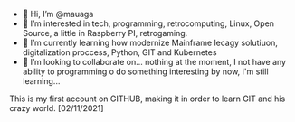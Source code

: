 - 👋 Hi, I’m @mauaga
- 👀 I’m interested in tech, programming, retrocomputing, Linux, Open Source, a little in Raspberry PI, retrogaming. 
- 🌱 I’m currently learning how modernize Mainframe lecagy solutiuon, digitalization proccess, Python, GIT and Kubernetes
- 💞️ I’m looking to collaborate on... nothing at the moment, I not have any ability to programming o do something interesting by now, I'm still learning...

This is my first account on GITHUB, making it in order to learn GIT and his crazy world.
[02/11/2021]

<!---
mauaga/mauaga is a ✨ special ✨ repository because its `README.md` (this file) appears on your GitHub profile.
You can click the Preview link to take a look at your changes.
--->
